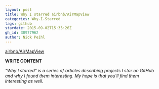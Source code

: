 ```yaml
---
layout: post
title: Why I starred airbnb/AirMapView
categories: Why-I-Starred
tags: github
stardate: 2015-09-02T15:35:26Z
gh_id: 30977962
author: Nick Peihl
---
```


[airbnb/AirMapView](https://github.com/airbnb/AirMapView)

**WRITE CONTENT**

*"Why I starred" is a series of articles describing projects I star on GitHub and why I found them interesting. My hope is that you'll find them interesting as well.*


